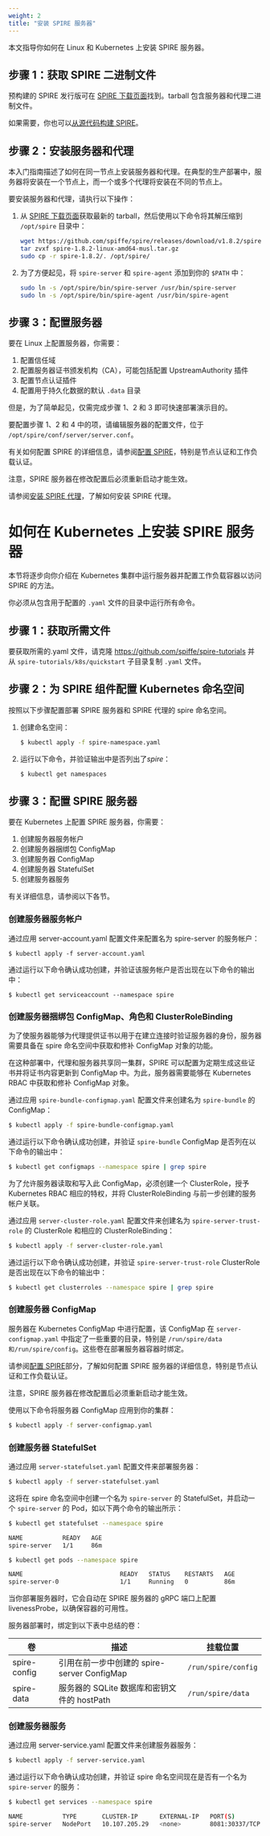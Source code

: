 ```yaml
---
weight: 2
title: "安装 SPIRE 服务器"
---
```


本文指导你如何在 Linux 和 Kubernetes 上安装 SPIRE 服务器。

## 步骤 1：获取 SPIRE 二进制文件

预构建的 SPIRE 发行版可在 [SPIRE 下载页面](https://spiffe.io/downloads/#spire-releases)找到。tarball 包含服务器和代理二进制文件。

如果需要，你也可以[从源代码构建 SPIRE](https://github.com/spiffe/spire/blob/main/CONTRIBUTING.md)。

## 步骤 2：安装服务器和代理

本入门指南描述了如何在同一节点上安装服务器和代理。在典型的生产部署中，服务器将安装在一个节点上，而一个或多个代理将安装在不同的节点上。

要安装服务器和代理，请执行以下操作：

1. 从 [SPIRE 下载页面](https://spiffe.io/downloads/#spire-releases)获取最新的 tarball，然后使用以下命令将其解压缩到 `/opt/spire` 目录中：

   ```bash
   wget https://github.com/spiffe/spire/releases/download/v1.8.2/spire-1.8.2-linux-amd64-musl.tar.gz
   tar zvxf spire-1.8.2-linux-amd64-musl.tar.gz
   sudo cp -r spire-1.8.2/. /opt/spire/
   ```

2. 为了方便起见，将 `spire-server` 和 `spire-agent` 添加到你的 `$PATH` 中：

   ```bash
   sudo ln -s /opt/spire/bin/spire-server /usr/bin/spire-server
   sudo ln -s /opt/spire/bin/spire-agent /usr/bin/spire-agent
   ```

## 步骤 3：配置服务器

要在 Linux 上配置服务器，你需要：

1. 配置信任域
2. 配置服务器证书颁发机构（CA），可能包括配置 UpstreamAuthority 插件
3. 配置节点认证插件
4. 配置用于持久化数据的默认 `.data` 目录

但是，为了简单起见，仅需完成步骤 1、2 和 3 即可快速部署演示目的。

要配置步骤 1、2 和 4 中的项，请编辑服务器的配置文件，位于 `/opt/spire/conf/server/server.conf`。

有关如何配置 SPIRE 的详细信息，请参阅[配置 SPIRE](https://spiffe.io/docs/latest/spire/using/configuring/)，特别是节点认证和工作负载认证。

注意，SPIRE 服务器在修改配置后必须重新启动才能生效。

请参阅[安装 SPIRE 代理](https://spiffe.io/docs/latest/spire/installing/install-agents/)，了解如何安装 SPIRE 代理。

# 如何在 Kubernetes 上安装 SPIRE 服务器

本节将逐步向你介绍在 Kubernetes 集群中运行服务器并配置工作负载容器以访问 SPIRE 的方法。

你必须从包含用于配置的 `.yaml` 文件的目录中运行所有命令。

## 步骤 1：获取所需文件

要获取所需的.yaml 文件，请克隆 https://github.com/spiffe/spire-tutorials 并从 `spire-tutorials/k8s/quickstart` 子目录复制 `.yaml` 文件。

## 步骤 2：为 SPIRE 组件配置 Kubernetes 命名空间

按照以下步骤配置部署 SPIRE 服务器和 SPIRE 代理的 spire 命名空间。

1. 创建命名空间：

   ```bash
   $ kubectl apply -f spire-namespace.yaml
   ```

2. 运行以下命令，并验证输出中是否列出了*spire*：

   ```bash
   $ kubectl get namespaces
   ```

## 步骤 3：配置 SPIRE 服务器

要在 Kubernetes 上配置 SPIRE 服务器，你需要：

1. 创建服务器服务帐户
2. 创建服务器捆绑包 ConfigMap
3. 创建服务器 ConfigMap
4. 创建服务器 StatefulSet
5. 创建服务器服务

有关详细信息，请参阅以下各节。

### 创建服务器服务帐户

通过应用 server-account.yaml 配置文件来配置名为 spire-server 的服务帐户：

```
$ kubectl apply -f server-account.yaml
```

通过运行以下命令确认成功创建，并验证该服务帐户是否出现在以下命令的输出中：

```
$ kubectl get serviceaccount --namespace spire
```

### 创建服务器捆绑包 ConfigMap、角色和 ClusterRoleBinding

为了使服务器能够为代理提供证书以用于在建立连接时验证服务器的身份，服务器需要具备在 spire 命名空间中获取和修补 ConfigMap 对象的功能。

在这种部署中，代理和服务器共享同一集群，SPIRE 可以配置为定期生成这些证书并将证书内容更新到 ConfigMap 中。为此，服务器需要能够在 Kubernetes RBAC 中获取和修补 ConfigMap 对象。

通过应用 `spire-bundle-configmap.yaml` 配置文件来创建名为 `spire-bundle` 的 ConfigMap：

```bash
$ kubectl apply -f spire-bundle-configmap.yaml
```

通过运行以下命令确认成功创建，并验证 `spire-bundle` ConfigMap 是否列在以下命令的输出中：

```bash
$ kubectl get configmaps --namespace spire | grep spire
```

为了允许服务器读取和写入此 ConfigMap，必须创建一个 ClusterRole，授予 Kubernetes RBAC 相应的特权，并将 ClusterRoleBinding 与前一步创建的服务帐户关联。

通过应用 `server-cluster-role.yaml` 配置文件来创建名为 `spire-server-trust-role` 的 ClusterRole 和相应的 ClusterRoleBinding：

```bash
$ kubectl apply -f server-cluster-role.yaml
```

通过运行以下命令确认成功创建，并验证 `spire-server-trust-role` ClusterRole 是否出现在以下命令的输出中：

```bash
$ kubectl get clusterroles --namespace spire | grep spire
```

### 创建服务器 ConfigMap

服务器在 Kubernetes ConfigMap 中进行配置，该 ConfigMap 在 `server-configmap.yaml` 中指定了一些重要的目录，特别是 `/run/spire/data和/run/spire/config`。这些卷在部署服务器容器时绑定。

请参阅[配置 SPIRE](https://spiffe.io/docs/latest/spire/using/configuring/)部分，了解如何配置 SPIRE 服务器的详细信息，特别是节点认证和工作负载认证。

注意，SPIRE 服务器在修改配置后必须重新启动才能生效。

使用以下命令将服务器 ConfigMap 应用到你的集群：

```bash
$ kubectl apply -f server-configmap.yaml
```

### 创建服务器 StatefulSet

通过应用 `server-statefulset.yaml` 配置文件来部署服务器：

```bash
$ kubectl apply -f server-statefulset.yaml
```

这将在 spire 命名空间中创建一个名为 `spire-server` 的 StatefulSet，并启动一个 `spire-server` 的 Pod，如以下两个命令的输出所示：

```bash
$ kubectl get statefulset --namespace spire

NAME           READY   AGE
spire-server   1/1     86m

$ kubectl get pods --namespace spire

NAME                           READY   STATUS    RESTARTS   AGE
spire-server-0                 1/1     Running   0          86m
```

当你部署服务器时，它会自动在 SPIRE 服务器的 gRPC 端口上配置 livenessProbe，以确保容器的可用性。

服务器部署时，绑定到以下表中总结的卷：

| 卷           | 描述                                        | 挂载位置            |
| ------------ | ------------------------------------------- | ------------------- |
| spire-config | 引用在前一步中创建的 spire-server ConfigMap | `/run/spire/config` |
| spire-data   | 服务器的 SQLite 数据库和密钥文件的 hostPath | `/run/spire/data`   |

### 创建服务器服务

通过应用 server-service.yaml 配置文件来创建服务器服务：

```bash
$ kubectl apply -f server-service.yaml
```

通过运行以下命令确认成功创建，并验证 spire 命名空间现在是否有一个名为 `spire-server` 的服务：

```bash
$ kubectl get services --namespace spire

NAME           TYPE       CLUSTER-IP      EXTERNAL-IP   PORT(S)          AGE
spire-server   NodePort   10.107.205.29   <none>        8081:30337/TCP   88m
```
